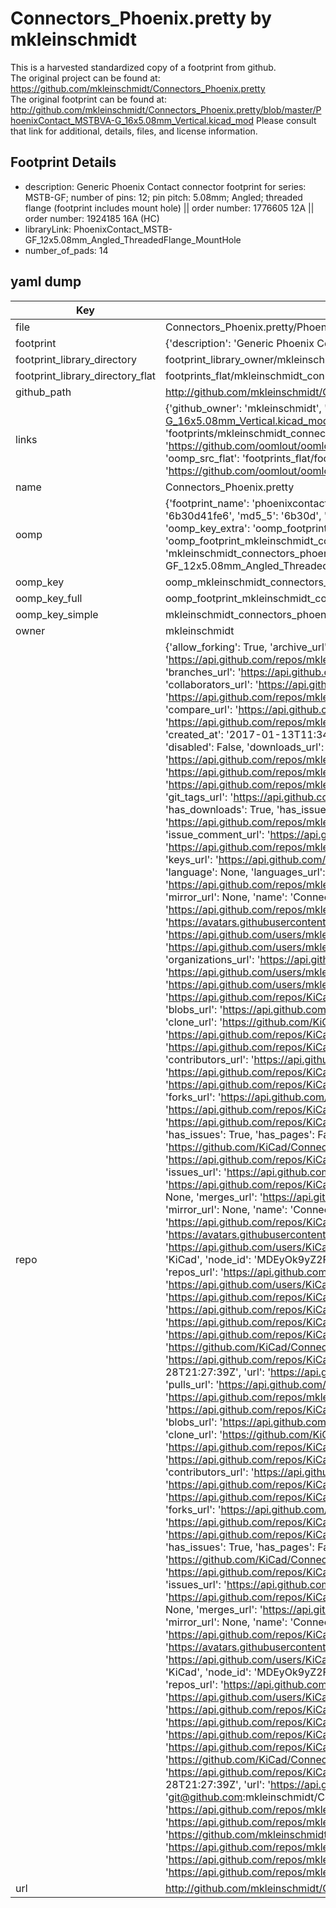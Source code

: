 # Connectors_Phoenix.pretty by mkleinschmidt  
This is a harvested standardized copy of a footprint from github.  
The original project can be found at:  
https://github.com/mkleinschmidt/Connectors_Phoenix.pretty  
The original footprint can be found at:
http://github.com/mkleinschmidt/Connectors_Phoenix.pretty/blob/master/PhoenixContact_MSTBVA-G_16x5.08mm_Vertical.kicad_mod
Please consult that link for additional, details, files, and license information.  
## Footprint Details
* description: Generic Phoenix Contact connector footprint for series: MSTB-GF; number of pins: 12; pin pitch: 5.08mm; Angled; threaded flange (footprint includes mount hole) || order number: 1776605 12A || order number: 1924185 16A (HC)  
* libraryLink: PhoenixContact_MSTB-GF_12x5.08mm_Angled_ThreadedFlange_MountHole  
* number_of_pads: 14  
## yaml dump  
| Key | Value |  
| --- | --- |  
| file | Connectors_Phoenix.pretty/PhoenixContact_MSTB-GF_12x5.08mm_Angled_ThreadedFlange_MountHole.kicad_mod |  
| footprint | {'description': 'Generic Phoenix Contact connector footprint for series: MSTB-GF; number of pins: 12; pin pitch: 5.08mm; Angled; threaded flange (footprint includes mount hole) || order number: 1776605 12A || order number: 1924185 16A (HC)', 'libraryLink': 'PhoenixContact_MSTB-GF_12x5.08mm_Angled_ThreadedFlange_MountHole', 'number_of_pads': 14} |  
| footprint_library_directory | footprint_library_owner/mkleinschmidt_Connectors_Phoenix.pretty |  
| footprint_library_directory_flat | footprints_flat/mkleinschmidt_connectors_phoenix_phoenixcontact_mstb_gf_12x5_08mm_angled_threadedflange_mounthole/working |  
| github_path | http://github.com/mkleinschmidt/Connectors_Phoenix.pretty/blob/master/PhoenixContact_MSTB-GF_12x5.08mm_Angled_ThreadedFlange_MountHole.kicad_mod |  
| links | {'github_owner': 'mkleinschmidt', 'github_repo_name': 'Connectors_Phoenix.pretty', 'github_src': 'http://github.com/mkleinschmidt/Connectors_Phoenix.pretty/blob/master/PhoenixContact_MSTBVA-G_16x5.08mm_Vertical.kicad_mod', 'github_src_repo': 'https://github.com/mkleinschmidt/Connectors_Phoenix.pretty', 'oomp_bot': 'footprints/mkleinschmidt_connectors_phoenix_phoenixcontact_mstb_gf_12x5_08mm_angled_threadedflange_mounthole/working', 'oomp_bot_github': 'https://github.com/oomlout/oomlout_oomp_footprint_bot/tree/main/footprints/mkleinschmidt_connectors_phoenix_phoenixcontact_mstb_gf_12x5_08mm_angled_threadedflange_mounthole/working', 'oomp_src_flat': 'footprints_flat/footprints_flat/mkleinschmidt_connectors_phoenix_phoenixcontact_mstb_gf_12x5_08mm_angled_threadedflange_mounthole/working', 'oomp_src_flat_github': 'https://github.com/oomlout/oomlout_oomp_footprint_src/tree/main/footprints_flat/mkleinschmidt_connectors_phoenix_phoenixcontact_mstb_gf_12x5_08mm_angled_threadedflange_mounthole/working'} |  
| name | Connectors_Phoenix.pretty |  
| oomp | {'footprint_name': 'phoenixcontact_mstb_gf_12x5_08mm_angled_threadedflange_mounthole', 'library_name': 'connectors_phoenix', 'md5': '6b30d41fe6874cb5fdeb7dd45016f894', 'md5_10': '6b30d41fe6', 'md5_5': '6b30d', 'md5_6': '6b30d4', 'oomp_key': 'oomp_mkleinschmidt_connectors_phoenix_phoenixcontact_mstb_gf_12x5_08mm_angled_threadedflange_mounthole', 'oomp_key_extra': 'oomp_footprint_mkleinschmidt_connectors_phoenix_phoenixcontact_mstb_gf_12x5_08mm_angled_threadedflange_mounthole', 'oomp_key_full': 'oomp_footprint_mkleinschmidt_connectors_phoenix_phoenixcontact_mstb_gf_12x5_08mm_angled_threadedflange_mounthole_6b30d4', 'oomp_key_simple': 'mkleinschmidt_connectors_phoenix_phoenixcontact_mstb_gf_12x5_08mm_angled_threadedflange_mounthole', 'original_filename': 'Connectors_Phoenix.pretty/PhoenixContact_MSTB-GF_12x5.08mm_Angled_ThreadedFlange_MountHole.kicad_mod', 'owner_name': 'mkleinschmidt'} |  
| oomp_key | oomp_mkleinschmidt_connectors_phoenix_phoenixcontact_mstb_gf_12x5_08mm_angled_threadedflange_mounthole |  
| oomp_key_full | oomp_footprint_mkleinschmidt_connectors_phoenix_phoenixcontact_mstb_gf_12x5_08mm_angled_threadedflange_mounthole |  
| oomp_key_simple | mkleinschmidt_connectors_phoenix_phoenixcontact_mstb_gf_12x5_08mm_angled_threadedflange_mounthole |  
| owner | mkleinschmidt |  
| repo | {'allow_forking': True, 'archive_url': 'https://api.github.com/repos/mkleinschmidt/Connectors_Phoenix.pretty/{archive_format}{/ref}', 'archived': False, 'assignees_url': 'https://api.github.com/repos/mkleinschmidt/Connectors_Phoenix.pretty/assignees{/user}', 'blobs_url': 'https://api.github.com/repos/mkleinschmidt/Connectors_Phoenix.pretty/git/blobs{/sha}', 'branches_url': 'https://api.github.com/repos/mkleinschmidt/Connectors_Phoenix.pretty/branches{/branch}', 'clone_url': 'https://github.com/mkleinschmidt/Connectors_Phoenix.pretty.git', 'collaborators_url': 'https://api.github.com/repos/mkleinschmidt/Connectors_Phoenix.pretty/collaborators{/collaborator}', 'comments_url': 'https://api.github.com/repos/mkleinschmidt/Connectors_Phoenix.pretty/comments{/number}', 'commits_url': 'https://api.github.com/repos/mkleinschmidt/Connectors_Phoenix.pretty/commits{/sha}', 'compare_url': 'https://api.github.com/repos/mkleinschmidt/Connectors_Phoenix.pretty/compare/{base}...{head}', 'contents_url': 'https://api.github.com/repos/mkleinschmidt/Connectors_Phoenix.pretty/contents/{+path}', 'contributors_url': 'https://api.github.com/repos/mkleinschmidt/Connectors_Phoenix.pretty/contributors', 'created_at': '2017-01-13T11:34:50Z', 'default_branch': 'master', 'deployments_url': 'https://api.github.com/repos/mkleinschmidt/Connectors_Phoenix.pretty/deployments', 'description': None, 'disabled': False, 'downloads_url': 'https://api.github.com/repos/mkleinschmidt/Connectors_Phoenix.pretty/downloads', 'events_url': 'https://api.github.com/repos/mkleinschmidt/Connectors_Phoenix.pretty/events', 'fork': True, 'forks': 0, 'forks_count': 0, 'forks_url': 'https://api.github.com/repos/mkleinschmidt/Connectors_Phoenix.pretty/forks', 'full_name': 'mkleinschmidt/Connectors_Phoenix.pretty', 'git_commits_url': 'https://api.github.com/repos/mkleinschmidt/Connectors_Phoenix.pretty/git/commits{/sha}', 'git_refs_url': 'https://api.github.com/repos/mkleinschmidt/Connectors_Phoenix.pretty/git/refs{/sha}', 'git_tags_url': 'https://api.github.com/repos/mkleinschmidt/Connectors_Phoenix.pretty/git/tags{/sha}', 'git_url': 'git://github.com/mkleinschmidt/Connectors_Phoenix.pretty.git', 'has_discussions': False, 'has_downloads': True, 'has_issues': False, 'has_pages': False, 'has_projects': True, 'has_wiki': True, 'homepage': None, 'hooks_url': 'https://api.github.com/repos/mkleinschmidt/Connectors_Phoenix.pretty/hooks', 'html_url': 'https://github.com/mkleinschmidt/Connectors_Phoenix.pretty', 'id': 78844018, 'is_template': False, 'issue_comment_url': 'https://api.github.com/repos/mkleinschmidt/Connectors_Phoenix.pretty/issues/comments{/number}', 'issue_events_url': 'https://api.github.com/repos/mkleinschmidt/Connectors_Phoenix.pretty/issues/events{/number}', 'issues_url': 'https://api.github.com/repos/mkleinschmidt/Connectors_Phoenix.pretty/issues{/number}', 'keys_url': 'https://api.github.com/repos/mkleinschmidt/Connectors_Phoenix.pretty/keys{/key_id}', 'labels_url': 'https://api.github.com/repos/mkleinschmidt/Connectors_Phoenix.pretty/labels{/name}', 'language': None, 'languages_url': 'https://api.github.com/repos/mkleinschmidt/Connectors_Phoenix.pretty/languages', 'license': None, 'merges_url': 'https://api.github.com/repos/mkleinschmidt/Connectors_Phoenix.pretty/merges', 'milestones_url': 'https://api.github.com/repos/mkleinschmidt/Connectors_Phoenix.pretty/milestones{/number}', 'mirror_url': None, 'name': 'Connectors_Phoenix.pretty', 'network_count': 9, 'node_id': 'MDEwOlJlcG9zaXRvcnk3ODg0NDAxOA==', 'notifications_url': 'https://api.github.com/repos/mkleinschmidt/Connectors_Phoenix.pretty/notifications{?since,all,participating}', 'open_issues': 0, 'open_issues_count': 0, 'owner': {'avatar_url': 'https://avatars.githubusercontent.com/u/1336384?v=4', 'events_url': 'https://api.github.com/users/mkleinschmidt/events{/privacy}', 'followers_url': 'https://api.github.com/users/mkleinschmidt/followers', 'following_url': 'https://api.github.com/users/mkleinschmidt/following{/other_user}', 'gists_url': 'https://api.github.com/users/mkleinschmidt/gists{/gist_id}', 'gravatar_id': '', 'html_url': 'https://github.com/mkleinschmidt', 'id': 1336384, 'login': 'mkleinschmidt', 'node_id': 'MDQ6VXNlcjEzMzYzODQ=', 'organizations_url': 'https://api.github.com/users/mkleinschmidt/orgs', 'received_events_url': 'https://api.github.com/users/mkleinschmidt/received_events', 'repos_url': 'https://api.github.com/users/mkleinschmidt/repos', 'site_admin': False, 'starred_url': 'https://api.github.com/users/mkleinschmidt/starred{/owner}{/repo}', 'subscriptions_url': 'https://api.github.com/users/mkleinschmidt/subscriptions', 'type': 'User', 'url': 'https://api.github.com/users/mkleinschmidt'}, 'parent': {'allow_forking': True, 'archive_url': 'https://api.github.com/repos/KiCad/Connectors_Phoenix.pretty/{archive_format}{/ref}', 'archived': True, 'assignees_url': 'https://api.github.com/repos/KiCad/Connectors_Phoenix.pretty/assignees{/user}', 'blobs_url': 'https://api.github.com/repos/KiCad/Connectors_Phoenix.pretty/git/blobs{/sha}', 'branches_url': 'https://api.github.com/repos/KiCad/Connectors_Phoenix.pretty/branches{/branch}', 'clone_url': 'https://github.com/KiCad/Connectors_Phoenix.pretty.git', 'collaborators_url': 'https://api.github.com/repos/KiCad/Connectors_Phoenix.pretty/collaborators{/collaborator}', 'comments_url': 'https://api.github.com/repos/KiCad/Connectors_Phoenix.pretty/comments{/number}', 'commits_url': 'https://api.github.com/repos/KiCad/Connectors_Phoenix.pretty/commits{/sha}', 'compare_url': 'https://api.github.com/repos/KiCad/Connectors_Phoenix.pretty/compare/{base}...{head}', 'contents_url': 'https://api.github.com/repos/KiCad/Connectors_Phoenix.pretty/contents/{+path}', 'contributors_url': 'https://api.github.com/repos/KiCad/Connectors_Phoenix.pretty/contributors', 'created_at': '2016-05-01T19:59:20Z', 'default_branch': 'master', 'deployments_url': 'https://api.github.com/repos/KiCad/Connectors_Phoenix.pretty/deployments', 'description': 'Phoenix connector footprints', 'disabled': False, 'downloads_url': 'https://api.github.com/repos/KiCad/Connectors_Phoenix.pretty/downloads', 'events_url': 'https://api.github.com/repos/KiCad/Connectors_Phoenix.pretty/events', 'fork': False, 'forks': 9, 'forks_count': 9, 'forks_url': 'https://api.github.com/repos/KiCad/Connectors_Phoenix.pretty/forks', 'full_name': 'KiCad/Connectors_Phoenix.pretty', 'git_commits_url': 'https://api.github.com/repos/KiCad/Connectors_Phoenix.pretty/git/commits{/sha}', 'git_refs_url': 'https://api.github.com/repos/KiCad/Connectors_Phoenix.pretty/git/refs{/sha}', 'git_tags_url': 'https://api.github.com/repos/KiCad/Connectors_Phoenix.pretty/git/tags{/sha}', 'git_url': 'git://github.com/KiCad/Connectors_Phoenix.pretty.git', 'has_discussions': False, 'has_downloads': True, 'has_issues': True, 'has_pages': False, 'has_projects': True, 'has_wiki': True, 'homepage': '', 'hooks_url': 'https://api.github.com/repos/KiCad/Connectors_Phoenix.pretty/hooks', 'html_url': 'https://github.com/KiCad/Connectors_Phoenix.pretty', 'id': 57785781, 'is_template': False, 'issue_comment_url': 'https://api.github.com/repos/KiCad/Connectors_Phoenix.pretty/issues/comments{/number}', 'issue_events_url': 'https://api.github.com/repos/KiCad/Connectors_Phoenix.pretty/issues/events{/number}', 'issues_url': 'https://api.github.com/repos/KiCad/Connectors_Phoenix.pretty/issues{/number}', 'keys_url': 'https://api.github.com/repos/KiCad/Connectors_Phoenix.pretty/keys{/key_id}', 'labels_url': 'https://api.github.com/repos/KiCad/Connectors_Phoenix.pretty/labels{/name}', 'language': None, 'languages_url': 'https://api.github.com/repos/KiCad/Connectors_Phoenix.pretty/languages', 'license': None, 'merges_url': 'https://api.github.com/repos/KiCad/Connectors_Phoenix.pretty/merges', 'milestones_url': 'https://api.github.com/repos/KiCad/Connectors_Phoenix.pretty/milestones{/number}', 'mirror_url': None, 'name': 'Connectors_Phoenix.pretty', 'node_id': 'MDEwOlJlcG9zaXRvcnk1Nzc4NTc4MQ==', 'notifications_url': 'https://api.github.com/repos/KiCad/Connectors_Phoenix.pretty/notifications{?since,all,participating}', 'open_issues': 0, 'open_issues_count': 0, 'owner': {'avatar_url': 'https://avatars.githubusercontent.com/u/3374914?v=4', 'events_url': 'https://api.github.com/users/KiCad/events{/privacy}', 'followers_url': 'https://api.github.com/users/KiCad/followers', 'following_url': 'https://api.github.com/users/KiCad/following{/other_user}', 'gists_url': 'https://api.github.com/users/KiCad/gists{/gist_id}', 'gravatar_id': '', 'html_url': 'https://github.com/KiCad', 'id': 3374914, 'login': 'KiCad', 'node_id': 'MDEyOk9yZ2FuaXphdGlvbjMzNzQ5MTQ=', 'organizations_url': 'https://api.github.com/users/KiCad/orgs', 'received_events_url': 'https://api.github.com/users/KiCad/received_events', 'repos_url': 'https://api.github.com/users/KiCad/repos', 'site_admin': False, 'starred_url': 'https://api.github.com/users/KiCad/starred{/owner}{/repo}', 'subscriptions_url': 'https://api.github.com/users/KiCad/subscriptions', 'type': 'Organization', 'url': 'https://api.github.com/users/KiCad'}, 'private': False, 'pulls_url': 'https://api.github.com/repos/KiCad/Connectors_Phoenix.pretty/pulls{/number}', 'pushed_at': '2017-11-07T00:44:11Z', 'releases_url': 'https://api.github.com/repos/KiCad/Connectors_Phoenix.pretty/releases{/id}', 'size': 1652, 'ssh_url': 'git@github.com:KiCad/Connectors_Phoenix.pretty.git', 'stargazers_count': 1, 'stargazers_url': 'https://api.github.com/repos/KiCad/Connectors_Phoenix.pretty/stargazers', 'statuses_url': 'https://api.github.com/repos/KiCad/Connectors_Phoenix.pretty/statuses/{sha}', 'subscribers_url': 'https://api.github.com/repos/KiCad/Connectors_Phoenix.pretty/subscribers', 'subscription_url': 'https://api.github.com/repos/KiCad/Connectors_Phoenix.pretty/subscription', 'svn_url': 'https://github.com/KiCad/Connectors_Phoenix.pretty', 'tags_url': 'https://api.github.com/repos/KiCad/Connectors_Phoenix.pretty/tags', 'teams_url': 'https://api.github.com/repos/KiCad/Connectors_Phoenix.pretty/teams', 'topics': [], 'trees_url': 'https://api.github.com/repos/KiCad/Connectors_Phoenix.pretty/git/trees{/sha}', 'updated_at': '2023-01-28T21:27:39Z', 'url': 'https://api.github.com/repos/KiCad/Connectors_Phoenix.pretty', 'visibility': 'public', 'watchers': 1, 'watchers_count': 1, 'web_commit_signoff_required': False}, 'private': False, 'pulls_url': 'https://api.github.com/repos/mkleinschmidt/Connectors_Phoenix.pretty/pulls{/number}', 'pushed_at': '2017-01-13T12:59:04Z', 'releases_url': 'https://api.github.com/repos/mkleinschmidt/Connectors_Phoenix.pretty/releases{/id}', 'size': 545, 'source': {'allow_forking': True, 'archive_url': 'https://api.github.com/repos/KiCad/Connectors_Phoenix.pretty/{archive_format}{/ref}', 'archived': True, 'assignees_url': 'https://api.github.com/repos/KiCad/Connectors_Phoenix.pretty/assignees{/user}', 'blobs_url': 'https://api.github.com/repos/KiCad/Connectors_Phoenix.pretty/git/blobs{/sha}', 'branches_url': 'https://api.github.com/repos/KiCad/Connectors_Phoenix.pretty/branches{/branch}', 'clone_url': 'https://github.com/KiCad/Connectors_Phoenix.pretty.git', 'collaborators_url': 'https://api.github.com/repos/KiCad/Connectors_Phoenix.pretty/collaborators{/collaborator}', 'comments_url': 'https://api.github.com/repos/KiCad/Connectors_Phoenix.pretty/comments{/number}', 'commits_url': 'https://api.github.com/repos/KiCad/Connectors_Phoenix.pretty/commits{/sha}', 'compare_url': 'https://api.github.com/repos/KiCad/Connectors_Phoenix.pretty/compare/{base}...{head}', 'contents_url': 'https://api.github.com/repos/KiCad/Connectors_Phoenix.pretty/contents/{+path}', 'contributors_url': 'https://api.github.com/repos/KiCad/Connectors_Phoenix.pretty/contributors', 'created_at': '2016-05-01T19:59:20Z', 'default_branch': 'master', 'deployments_url': 'https://api.github.com/repos/KiCad/Connectors_Phoenix.pretty/deployments', 'description': 'Phoenix connector footprints', 'disabled': False, 'downloads_url': 'https://api.github.com/repos/KiCad/Connectors_Phoenix.pretty/downloads', 'events_url': 'https://api.github.com/repos/KiCad/Connectors_Phoenix.pretty/events', 'fork': False, 'forks': 9, 'forks_count': 9, 'forks_url': 'https://api.github.com/repos/KiCad/Connectors_Phoenix.pretty/forks', 'full_name': 'KiCad/Connectors_Phoenix.pretty', 'git_commits_url': 'https://api.github.com/repos/KiCad/Connectors_Phoenix.pretty/git/commits{/sha}', 'git_refs_url': 'https://api.github.com/repos/KiCad/Connectors_Phoenix.pretty/git/refs{/sha}', 'git_tags_url': 'https://api.github.com/repos/KiCad/Connectors_Phoenix.pretty/git/tags{/sha}', 'git_url': 'git://github.com/KiCad/Connectors_Phoenix.pretty.git', 'has_discussions': False, 'has_downloads': True, 'has_issues': True, 'has_pages': False, 'has_projects': True, 'has_wiki': True, 'homepage': '', 'hooks_url': 'https://api.github.com/repos/KiCad/Connectors_Phoenix.pretty/hooks', 'html_url': 'https://github.com/KiCad/Connectors_Phoenix.pretty', 'id': 57785781, 'is_template': False, 'issue_comment_url': 'https://api.github.com/repos/KiCad/Connectors_Phoenix.pretty/issues/comments{/number}', 'issue_events_url': 'https://api.github.com/repos/KiCad/Connectors_Phoenix.pretty/issues/events{/number}', 'issues_url': 'https://api.github.com/repos/KiCad/Connectors_Phoenix.pretty/issues{/number}', 'keys_url': 'https://api.github.com/repos/KiCad/Connectors_Phoenix.pretty/keys{/key_id}', 'labels_url': 'https://api.github.com/repos/KiCad/Connectors_Phoenix.pretty/labels{/name}', 'language': None, 'languages_url': 'https://api.github.com/repos/KiCad/Connectors_Phoenix.pretty/languages', 'license': None, 'merges_url': 'https://api.github.com/repos/KiCad/Connectors_Phoenix.pretty/merges', 'milestones_url': 'https://api.github.com/repos/KiCad/Connectors_Phoenix.pretty/milestones{/number}', 'mirror_url': None, 'name': 'Connectors_Phoenix.pretty', 'node_id': 'MDEwOlJlcG9zaXRvcnk1Nzc4NTc4MQ==', 'notifications_url': 'https://api.github.com/repos/KiCad/Connectors_Phoenix.pretty/notifications{?since,all,participating}', 'open_issues': 0, 'open_issues_count': 0, 'owner': {'avatar_url': 'https://avatars.githubusercontent.com/u/3374914?v=4', 'events_url': 'https://api.github.com/users/KiCad/events{/privacy}', 'followers_url': 'https://api.github.com/users/KiCad/followers', 'following_url': 'https://api.github.com/users/KiCad/following{/other_user}', 'gists_url': 'https://api.github.com/users/KiCad/gists{/gist_id}', 'gravatar_id': '', 'html_url': 'https://github.com/KiCad', 'id': 3374914, 'login': 'KiCad', 'node_id': 'MDEyOk9yZ2FuaXphdGlvbjMzNzQ5MTQ=', 'organizations_url': 'https://api.github.com/users/KiCad/orgs', 'received_events_url': 'https://api.github.com/users/KiCad/received_events', 'repos_url': 'https://api.github.com/users/KiCad/repos', 'site_admin': False, 'starred_url': 'https://api.github.com/users/KiCad/starred{/owner}{/repo}', 'subscriptions_url': 'https://api.github.com/users/KiCad/subscriptions', 'type': 'Organization', 'url': 'https://api.github.com/users/KiCad'}, 'private': False, 'pulls_url': 'https://api.github.com/repos/KiCad/Connectors_Phoenix.pretty/pulls{/number}', 'pushed_at': '2017-11-07T00:44:11Z', 'releases_url': 'https://api.github.com/repos/KiCad/Connectors_Phoenix.pretty/releases{/id}', 'size': 1652, 'ssh_url': 'git@github.com:KiCad/Connectors_Phoenix.pretty.git', 'stargazers_count': 1, 'stargazers_url': 'https://api.github.com/repos/KiCad/Connectors_Phoenix.pretty/stargazers', 'statuses_url': 'https://api.github.com/repos/KiCad/Connectors_Phoenix.pretty/statuses/{sha}', 'subscribers_url': 'https://api.github.com/repos/KiCad/Connectors_Phoenix.pretty/subscribers', 'subscription_url': 'https://api.github.com/repos/KiCad/Connectors_Phoenix.pretty/subscription', 'svn_url': 'https://github.com/KiCad/Connectors_Phoenix.pretty', 'tags_url': 'https://api.github.com/repos/KiCad/Connectors_Phoenix.pretty/tags', 'teams_url': 'https://api.github.com/repos/KiCad/Connectors_Phoenix.pretty/teams', 'topics': [], 'trees_url': 'https://api.github.com/repos/KiCad/Connectors_Phoenix.pretty/git/trees{/sha}', 'updated_at': '2023-01-28T21:27:39Z', 'url': 'https://api.github.com/repos/KiCad/Connectors_Phoenix.pretty', 'visibility': 'public', 'watchers': 1, 'watchers_count': 1, 'web_commit_signoff_required': False}, 'ssh_url': 'git@github.com:mkleinschmidt/Connectors_Phoenix.pretty.git', 'stargazers_count': 0, 'stargazers_url': 'https://api.github.com/repos/mkleinschmidt/Connectors_Phoenix.pretty/stargazers', 'statuses_url': 'https://api.github.com/repos/mkleinschmidt/Connectors_Phoenix.pretty/statuses/{sha}', 'subscribers_count': 2, 'subscribers_url': 'https://api.github.com/repos/mkleinschmidt/Connectors_Phoenix.pretty/subscribers', 'subscription_url': 'https://api.github.com/repos/mkleinschmidt/Connectors_Phoenix.pretty/subscription', 'svn_url': 'https://github.com/mkleinschmidt/Connectors_Phoenix.pretty', 'tags_url': 'https://api.github.com/repos/mkleinschmidt/Connectors_Phoenix.pretty/tags', 'teams_url': 'https://api.github.com/repos/mkleinschmidt/Connectors_Phoenix.pretty/teams', 'temp_clone_token': None, 'topics': [], 'trees_url': 'https://api.github.com/repos/mkleinschmidt/Connectors_Phoenix.pretty/git/trees{/sha}', 'updated_at': '2016-05-15T12:36:18Z', 'url': 'https://api.github.com/repos/mkleinschmidt/Connectors_Phoenix.pretty', 'visibility': 'public', 'watchers': 0, 'watchers_count': 0, 'web_commit_signoff_required': False} |  
| url | http://github.com/mkleinschmidt/Connectors_Phoenix.pretty |  


